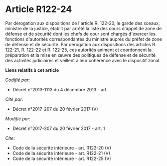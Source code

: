# Article R122-24

Par dérogation aux dispositions de l'article R. 122-20, le garde des sceaux, ministre de la justice, établit par arrêté la
liste des cours d'appel de zone de défense et de sécurité dont les chefs de cour sont chargés d'exercer les fonctions
d'autorités correspondantes du ministre auprès du préfet de zone de défense et de sécurité. Par dérogation aux dispositions
des articles R. 122-21, R. 122-22 et R. 122-25, ces autorités animent et coordonnent la préparation et la mise en œuvre des
politiques de défense et de sécurité des activités judiciaires et veillent à leur cohérence avec le dispositif zonal.

**Liens relatifs à cet article**

_Codifié par_:

  - Décret n°2013-1113 du 4 décembre 2013 - art.

_Cité par_:

  - Décret n°2017-207 du 20 février 2017 (V)

_Modifié par_:

  - Décret n°2017-207 du 20 février 2017 - art. 1

_Cite_:

  - Code de la sécurité intérieure - art. R122-20 (V)
  - Code de la sécurité intérieure - art. R122-21 (V)
  - Code de la sécurité intérieure - art. R122-25 (V)
